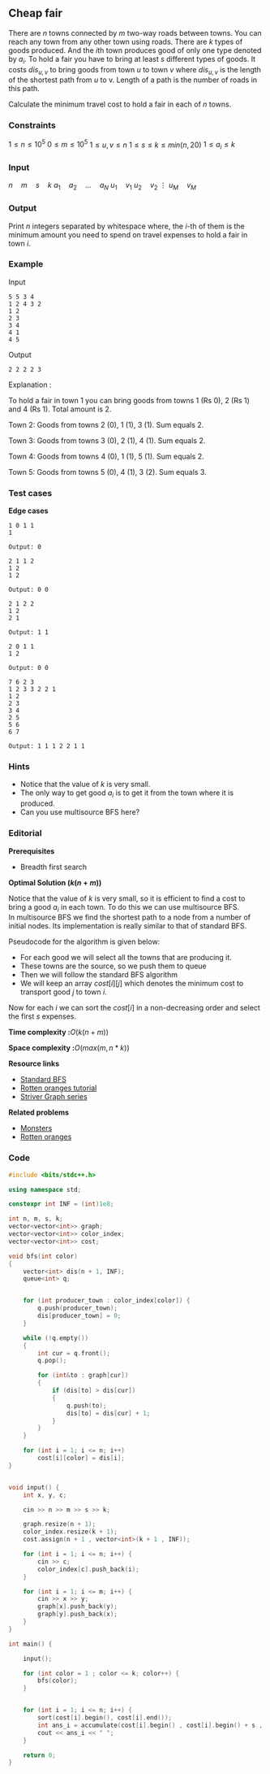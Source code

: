 ## Cheap fair

There are $n$ towns connected by $m$ two-way roads between towns. You can reach any town from any other town using roads.
There are $k$ types of goods produced. And the $i$th town produces good of only one type denoted by $a_i$. To hold a fair you have to bring at least $s$ different types of goods.
It costs $dis_{u,v}$ to bring goods from town $u$ to town $v$ where $dis_{u,v}$ is the length of the shortest path from $u$ to v. Length of a path is the number of roads in this path.

Calculate the minimum travel cost to hold a fair in each of $n$ towns.

### Constraints

$1 \leq n \leq 10^5$
$0 \leq m \leq 10^5$
$1 \leq u,v \leq n$
$1 \leq s \leq k \leq min(n,20)$
$1 \leq a_i \leq k$

### Input

$n \quad m \quad s \quad k$
$a_1 \quad a_2 \quad \dots \quad a_N$
$u_1 \quad v_1$
$u_2 \quad v_2$
$\vdots$
$u_M \quad v_M$

### Output

Print $n$ integers separated by whitespace where, the $i$-th of them is the minimum amount you need to spend on travel expenses to hold a fair in town $i$.

### Example

Input

```
5 5 3 4
1 2 4 3 2
1 2
2 3
3 4
4 1
4 5

```

Output

```
2 2 2 2 3
```

Explanation :

To hold a fair in town 1 you can bring goods from towns $1$ (Rs $0$), $2$ (Rs $1$) and $4$ (Rs $1$). Total amount is $2$.

Town $2$: Goods from towns $2$ ($0$), $1$ ($1$), $3$ ($1$). Sum equals $2$.

Town $3$: Goods from towns $3$ ($0$), $2$ ($1$), $4$ ($1$). Sum equals $2$.

Town $4$: Goods from towns $4$ ($0$), $1$ ($1$), $5$ ($1$). Sum equals $2$.

Town $5$: Goods from towns $5$ ($0$), $4$ ($1$), $3$ ($2$). Sum equals $3$.

### Test cases

**Edge cases**

```
1 0 1 1
1

Output: 0
```

```
2 1 1 2
1 2
1 2

Output: 0 0
```

```
2 1 2 2
1 2
2 1

Output: 1 1
```

```
2 0 1 1
1 2

Output: 0 0
```

```
7 6 2 3
1 2 3 3 2 2 1
1 2
2 3
3 4
2 5
5 6
6 7

Output: 1 1 1 2 2 1 1
```

### Hints

- Notice that the value of $k$ is very small.
- The only way to get good $a_i$ is to get it from the town where it is produced.
- Can you use multisource BFS here?

### Editorial

**Prerequisites**

- Breadth first search

**Optimal Solution $(k(n+m))$**

Notice that the value of $k$ is very small, so it is efficient to find a cost to bring a good $a_i$ in each town. To do this we can use multisource BFS.  
In multisource BFS we find the shortest path to a node from a number of initial nodes. Its implementation is really similar to that of standard BFS.

Pseudocode for the algorithm is given below:

- For each good we will select all the towns that are producing it.
- These towns are the source, so we push them to queue
- Then we will follow the standard BFS algorithm
- We will keep an array $cost[i][j]$ which denotes the minimum cost to transport good $j$ to town $i$.

Now for each $i$ we can sort the $cost[i]$ in a non-decreasing order and select the first $s$ expenses.

**Time complexity :**$O(k(n+m))$

**Space complexity :**$O(max(m , n*k))$

**Resource links**

- [Standard BFS](https://www.hackerearth.com/practice/algorithms/graphs/breadth-first-search/tutorial/)
- [Rotten oranges tutorial](https://www.youtube.com/watch?v=pUAPcVlHLKA)
- [Striver Graph series](https://www.youtube.com/watch?v=YTtpfjGlH2M&list=PLgUwDviBIf0rGEWe64KWas0Nryn7SCRWw)

**Related problems**

- [Monsters](https://cses.fi/problemset/task/1194)
- [Rotten oranges](https://leetcode.com/problems/rotting-oranges/)

### Code

```cpp
#include <bits/stdc++.h>

using namespace std;

constexpr int INF = (int)1e8;

int n, m, s, k;
vector<vector<int>> graph;
vector<vector<int>> color_index;
vector<vector<int>> cost;

void bfs(int color)
{
	vector<int> dis(n + 1, INF);
	queue<int> q;


	for (int producer_town : color_index[color]) {
		q.push(producer_town);
		dis[producer_town] = 0;
	}

	while (!q.empty())
	{
		int cur = q.front();
		q.pop();

		for (int&to : graph[cur])
		{
			if (dis[to] > dis[cur])
			{
				q.push(to);
				dis[to] = dis[cur] + 1;
			}
		}
	}

	for (int i = 1; i <= n; i++)
		cost[i][color] = dis[i];
}


void input() {
	int x, y, c;

	cin >> n >> m >> s >> k;

	graph.resize(n + 1);
	color_index.resize(k + 1);
	cost.assign(n + 1 , vector<int>(k + 1 , INF));

	for (int i = 1; i <= n; i++) {
		cin >> c;
		color_index[c].push_back(i);
	}

	for (int i = 1; i <= m; i++) {
		cin >> x >> y;
		graph[x].push_back(y);
		graph[y].push_back(x);
	}
}

int main() {

	input();

	for (int color = 1 ; color <= k; color++) {
		bfs(color);
	}


	for (int i = 1; i <= n; i++) {
		sort(cost[i].begin(), cost[i].end());
		int ans_i = accumulate(cost[i].begin() , cost[i].begin() + s , 0);
		cout << ans_i << " ";
	}

	return 0;
}
```
